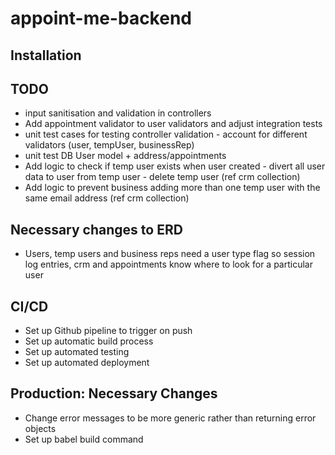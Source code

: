 # appoint-me-backend

## Installation


## TODO

- input sanitisation and validation in controllers
- Add appointment validator to user validators and adjust integration tests
- unit test cases for testing controller validation - account for different validators (user, tempUser, businessRep)
- unit test DB User model + address/appointments
- Add logic to check if temp user exists when user created - divert all user data to user from temp user - delete temp user (ref crm collection)
- Add logic to prevent business adding more than one temp user with the same email address (ref crm collection)

## Necessary changes to ERD

- Users, temp users and business reps need a user type flag so session log entries, crm and appointments know where to look for a particular user

## CI/CD
- Set up Github pipeline to trigger on push
- Set up automatic build process
- Set up automated testing
- Set up automated deployment

## Production: Necessary Changes

- Change error messages to be more generic rather than returning error objects
- Set up babel build command